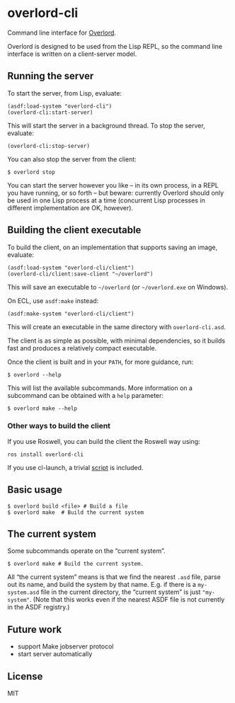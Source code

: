 # overlord-cli

Command line interface for [Overlord][].

Overlord is designed to be used from the Lisp REPL, so the command line interface is written on a client-server model.

## Running the server

To start the server, from Lisp, evaluate:

    (asdf:load-system "overlord-cli")
    (overlord-cli:start-server)
    
This will start the server in a background thread. To stop the server, evaluate:

    (overlord-cli:stop-server)
    
You can also stop the server from the client:

    $ overlord stop

You can start the server however you like – in its own process, in a REPL you have running, or so forth – but beware: currently Overlord should only be used in one Lisp process at a time (concurrent Lisp processes in different implementation are OK, however).
    
## Building the client executable

To build the client, on an implementation that supports saving an image, evaluate:

    (asdf:load-system "overlord-cli/client")
    (overlord-cli/client:save-client "~/overlord")

This will save an executable to `~/overlord` (or `~/overlord.exe` on Windows).

On ECL, use `asdf:make` instead:

    (asdf:make-system "overlord-cli/client")
    
This will create an executable in the same directory with `overlord-cli.asd`.

The client is as simple as possible, with minimal dependencies, so it builds fast and produces a relatively compact executable.

Once the client is built and in your `PATH`, for more guidance, run:

    $ overlord --help

This will list the available subcommands. More information on a subcommand can be obtained with a `help` parameter:

    $ overlord make --help

### Other ways to build the client

If you use Roswell, you can build the client the Roswell way using:

    ros install overlord-cli
    
If you use cl-launch, a trivial [script](cl-launch/overlord) is included.

## Basic usage

    $ overlord build <file> # Build a file
    $ overlord make  # Build the current system
    
## The current system

Some subcommands operate on the “current system”.

    $ overlord make # Build the current system.
    
All “the current system” means is that we find the nearest `.asd` file, parse out its name, and build the system by that name. E.g. if there is a `my-system.asd` file in the current directory, the “current system” is just `"my-system"`. (Note that this works even if the nearest ASDF file is not currently in the ASDF registry.)

## Future work

- support Make jobserver protocol
- start server automatically

## License

MIT

[Usocket]: https://common-lisp.net/project/usocket/
[Overlord]: https://github.com/ruricolist/overlord

